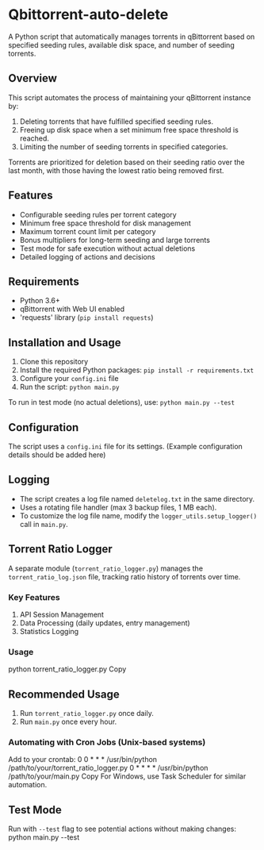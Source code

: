 # Qbittorrent-auto-delete

A Python script that automatically manages torrents in qBittorrent based on specified seeding rules, available disk space, and number of seeding torrents.

## Overview

This script automates the process of maintaining your qBittorrent instance by:

1. Deleting torrents that have fulfilled specified seeding rules.
2. Freeing up disk space when a set minimum free space threshold is reached.
3. Limiting the number of seeding torrents in specified categories.

Torrents are prioritized for deletion based on their seeding ratio over the last month, with those having the lowest ratio being removed first.

## Features

- Configurable seeding rules per torrent category
- Minimum free space threshold for disk management
- Maximum torrent count limit per category
- Bonus multipliers for long-term seeding and large torrents
- Test mode for safe execution without actual deletions
- Detailed logging of actions and decisions

## Requirements

- Python 3.6+
- qBittorrent with Web UI enabled
- 'requests' library (`pip install requests`)

## Installation and Usage

1. Clone this repository
2. Install the required Python packages: `pip install -r requirements.txt`
3. Configure your `config.ini` file
4. Run the script: `python main.py`

To run in test mode (no actual deletions), use: `python main.py --test`

## Configuration

The script uses a `config.ini` file for its settings. (Example configuration details should be added here)

## Logging

- The script creates a log file named `deletelog.txt` in the same directory.
- Uses a rotating file handler (max 3 backup files, 1 MB each).
- To customize the log file name, modify the `logger_utils.setup_logger()` call in `main.py`.

## Torrent Ratio Logger

A separate module (`torrent_ratio_logger.py`) manages the `torrent_ratio_log.json` file, tracking ratio history of torrents over time.

### Key Features

1. API Session Management
2. Data Processing (daily updates, entry management)
3. Statistics Logging

### Usage
python torrent_ratio_logger.py
Copy
## Recommended Usage

1. Run `torrent_ratio_logger.py` once daily.
2. Run `main.py` once every hour.

### Automating with Cron Jobs (Unix-based systems)

Add to your crontab:
0 0 * * * /usr/bin/python /path/to/your/torrent_ratio_logger.py
0 * * * * /usr/bin/python /path/to/your/main.py
Copy
For Windows, use Task Scheduler for similar automation.

## Test Mode

Run with `--test` flag to see potential actions without making changes:
python main.py --test
